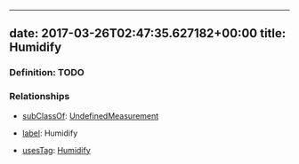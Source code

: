 
---
date: 2017-03-26T02:47:35.627182+00:00
title: Humidify
---
### Definition: TODO

### Relationships

* [subClassOf](http://www.w3.org/2000/01/rdf-schema#subClassOf): [UndefinedMeasurement](https://brickschema.org/schema/1.0/Brick#UndefinedMeasurement)

* [label](http://www.w3.org/2000/01/rdf-schema#label): Humidify

* [usesTag](https://brickschema.org/schema/1.0/BrickFrame#usesTag): [Humidify](https://brickschema.org/schema/1.0/BrickTag#Humidify)
